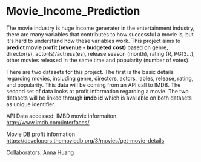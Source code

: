 # Movie_Income_Prediction
The movie industry is huge income generater in the entertainment industry, there are many variables that contributes to how successful a movie is, but it's hard to understand how these variables work. This project aims to **predict movie profit (revenue - budgeted cost)** based on genre, director(s), actor(s)/actress(es), release season (month), rating (R, PG13...), other movies released in the same time and popularity (number of votes). 

There are two datasets for this project. The first is the basic details regarding movies, including genre, directors, actors, lables, release, rating, and popularity. This data will be coming from an API call to IMDB. The second set of data looks at profit information regarding a movie. The two datasets will be linked through **imdb id** which is available on both datasets as unique identifier.

API Data accessed:
IMBD movie informaiton
http://www.imdb.com/interfaces/

Movie DB profit information
https://developers.themoviedb.org/3/movies/get-movie-details

Collaborators:
Anna Huang
